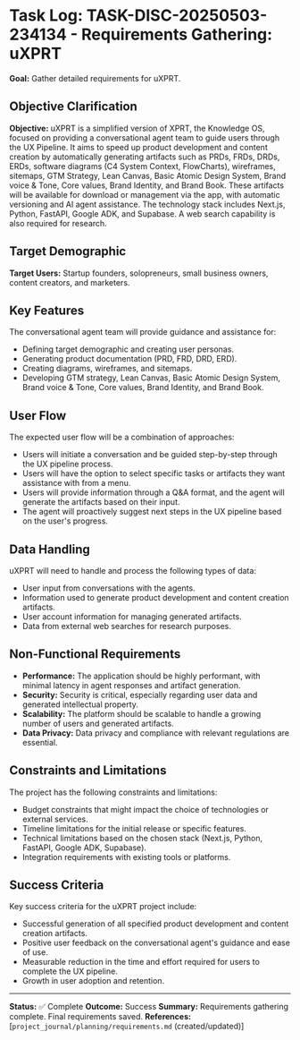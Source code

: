 # Task Log: TASK-DISC-20250503-234134 - Requirements Gathering: uXPRT

**Goal:** Gather detailed requirements for uXPRT.

## Objective Clarification

**Objective:** uXPRT is a simplified version of XPRT, the Knowledge OS, focused on providing a conversational agent team to guide users through the UX Pipeline. It aims to speed up product development and content creation by automatically generating artifacts such as PRDs, FRDs, DRDs, ERDs, software diagrams (C4 System Context, FlowCharts), wireframes, sitemaps, GTM Strategy, Lean Canvas, Basic Atomic Design System, Brand voice & Tone, Core values, Brand Identity, and Brand Book. These artifacts will be available for download or management via the app, with automatic versioning and AI agent assistance. The technology stack includes Next.js, Python, FastAPI, Google ADK, and Supabase. A web search capability is also required for research.

## Target Demographic

**Target Users:** Startup founders, solopreneurs, small business owners, content creators, and marketers.

## Key Features

The conversational agent team will provide guidance and assistance for:

- Defining target demographic and creating user personas.
- Generating product documentation (PRD, FRD, DRD, ERD).
- Creating diagrams, wireframes, and sitemaps.
- Developing GTM strategy, Lean Canvas, Basic Atomic Design System, Brand voice & Tone, Core values, Brand Identity, and Brand Book.

## User Flow

The expected user flow will be a combination of approaches:

- Users will initiate a conversation and be guided step-by-step through the UX pipeline process.
- Users will have the option to select specific tasks or artifacts they want assistance with from a menu.
- Users will provide information through a Q&A format, and the agent will generate the artifacts based on their input.
- The agent will proactively suggest next steps in the UX pipeline based on the user's progress.

## Data Handling

uXPRT will need to handle and process the following types of data:

- User input from conversations with the agents.
- Information used to generate product development and content creation artifacts.
- User account information for managing generated artifacts.
- Data from external web searches for research purposes.

## Non-Functional Requirements

- **Performance:** The application should be highly performant, with minimal latency in agent responses and artifact generation.
- **Security:** Security is critical, especially regarding user data and generated intellectual property.
- **Scalability:** The platform should be scalable to handle a growing number of users and generated artifacts.
- **Data Privacy:** Data privacy and compliance with relevant regulations are essential.

## Constraints and Limitations

The project has the following constraints and limitations:

- Budget constraints that might impact the choice of technologies or external services.
- Timeline limitations for the initial release or specific features.
- Technical limitations based on the chosen stack (Next.js, Python, FastAPI, Google ADK, Supabase).
- Integration requirements with existing tools or platforms.

## Success Criteria

Key success criteria for the uXPRT project include:

- Successful generation of all specified product development and content creation artifacts.
- Positive user feedback on the conversational agent's guidance and ease of use.
- Measurable reduction in the time and effort required for users to complete the UX pipeline.
- Growth in user adoption and retention.

---

**Status:** ✅ Complete
**Outcome:** Success
**Summary:** Requirements gathering complete. Final requirements saved.
**References:** [`project_journal/planning/requirements.md` (created/updated)]
